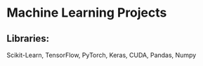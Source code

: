 # Machine Learning Projects

## Libraries:
Scikit-Learn, TensorFlow, PyTorch, Keras, CUDA, Pandas, Numpy
 

